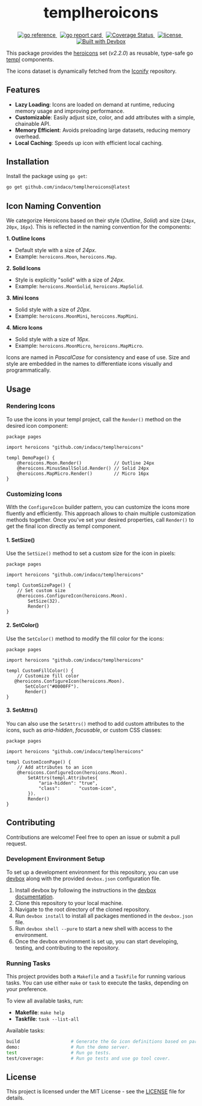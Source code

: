 <h1 align="center" style="font-size: 2.5rem;">
  templheroicons
</h1>
<p align="center">
    <a href="https://pkg.go.dev/github.com/indaco/templheroicons/" target="_blank">
        <img src="https://pkg.go.dev/badge/github.com/indaco/templheroicons/.svg" alt="go reference" />
    </a>
    &nbsp;
    <a href="https://goreportcard.com/report/github.com/indaco/templheroicons" target="_blank">
        <img src="https://goreportcard.com/badge/github.com/indaco/templheroicons" alt="go report card" />
    </a>
    &nbsp;
    <a href="https://coveralls.io/github/indaco/templheroicons?branch=main">
        <img
            src="https://coveralls.io/repos/github/indaco/templheroicons/badge.svg?branch=main"
            alt="Coverage Status"
        />
    </a>
     &nbsp;
     <a href="https://github.com/indaco/templheroicons/blob/main/LICENSE" target="_blank">
        <img src="https://img.shields.io/badge/license-mit-blue?style=flat-square&logo=none" alt="license" />
    </a>
    &nbsp;
    <a href="https://www.jetify.com/devbox/docs/contributor-quickstart/">
      <img
          src="https://www.jetify.com/img/devbox/shield_moon.svg"
          alt="Built with Devbox"
      />
    </a>
</p>

This package provides the [heroicons](https://heroicons.com) set (_v2.2.0_) as reusable, type-safe go [templ](https://github.com/a-h/templ) components.

The icons dataset is dynamically fetched from the [Iconify](https://github.com/iconify/icon-sets) repository.

## Features

- **Lazy Loading**: Icons are loaded on demand at runtime, reducing memory usage and improving performance.
- **Customizable**: Easily adjust size, color, and add attributes with a simple, chainable API.
- **Memory Efficient**: Avoids preloading large datasets, reducing memory overhead.
- **Local Caching**: Speeds up icon with efficient local caching.

## Installation

Install the package using `go get`:

```bash
go get github.com/indaco/templheroicons@latest
```

## Icon Naming Convention

We categorize Heroicons based on their style (_Outline_, _Solid_) and size (`24px`, `20px`, `16px`). This is reflected in the naming convention for the components:

**1. Outline Icons**

- Default style with a size of _24px_.
- Example: `heroicons.Moon`, `heroicons.Map`.

**2. Solid Icons**

- Style is explicitly "solid" with a size of _24px_.
- Example: `heroicons.MoonSolid`, `heroicons.MapSolid`.

**3. Mini Icons**

- Solid style with a size of _20px_.
- Example: `heroicons.MoonMini`, `heroicons.MapMini`.

**4. Micro Icons**

- Solid style with a size of _16px_.
- Example: `heroicons.MoonMicro`, `heroicons.MapMicro`.

Icons are named in _PascalCase_ for consistency and ease of use. Size and style are embedded in the names to differentiate icons visually and programmatically.

## Usage

### Rendering Icons

To use the icons in your templ project, call the `Render()` method on the desired icon component:

```templ
package pages

import heroicons "github.com/indaco/templheroicons"

templ DemoPage() {
    @heroicons.Moon.Render()            // Outline 24px
    @heroicons.MinusSmallSolid.Render() // Solid 24px
    @heroicons.MapMicro.Render()        // Micro 16px
}
```

### Customizing Icons

With the `ConfigureIcon` builder pattern, you can customize the icons more fluently and efficiently. This approach allows to chain multiple customization methods together. Once you've set your desired properties, call `Render()` to get the final icon directly as templ component.

#### 1. SetSize()

Use the `SetSize()` method to set a custom size for the icon in pixels:

```templ
package pages

import heroicons "github.com/indaco/templheroicons"

templ CustomSizePage() {
    // Set custom size
    @heroicons.ConfigureIcon(heroicons.Moon).
        SetSize(32).
        Render()
}
```

#### 2. SetColor()

Use the `SetColor()` method to modify the fill color for the icons:

```templ
package pages

import heroicons "github.com/indaco/templheroicons"

templ CustomFillColor() {
    // Customize fill color
   @heroicons.ConfigureIcon(heroicons.Moon).
       SetColor("#0000FF").
       Render()
}
```

#### 3. SetAttrs()

You can also use the `SetAttrs()` method to add custom attributes to the icons, such as _aria-hidden_, _focusable_, or custom CSS classes:

```templ
package pages

import heroicons "github.com/indaco/templheroicons"

templ CustomIconPage() {
    // Add attributes to an icon
    @heroicons.ConfigureIcon(heroicons.Moon).
        SetAttrs(templ.Attributes{
            "aria-hidden": "true",
            "class":       "custom-icon",
        }).
        Render()
}
```

## Contributing

Contributions are welcome! Feel free to open an issue or submit a pull request.

### Development Environment Setup

To set up a development environment for this repository, you can use [devbox](https://www.jetify.com/devbox) along with the provided `devbox.json` configuration file.

1. Install devbox by following the instructions in the [devbox documentation](https://www.jetify.com/devbox/docs/installing_devbox/).
2. Clone this repository to your local machine.
3. Navigate to the root directory of the cloned repository.
4. Run `devbox install` to install all packages mentioned in the `devbox.json` file.
5. Run `devbox shell --pure` to start a new shell with access to the environment.
6. Once the devbox environment is set up, you can start developing, testing, and contributing to the repository.

### Running Tasks

This project provides both a `Makefile` and a `Taskfile` for running various tasks. You can use either `make` or `task` to execute the tasks, depending on your preference.

To view all available tasks, run:

- **Makefile**: `make help`
- **Taskfile**: `task --list-all`

Available tasks:

```bash
build                   # Generate the Go icon definitions based on parsed data/heroicons_cache.json file.
demo:                   # Run the demo server.
test                    # Run go tests.
test/coverage:          # Run go tests and use go tool cover.
```

## License

This project is licensed under the MIT License - see the [LICENSE](./LICENSE) file for details.
